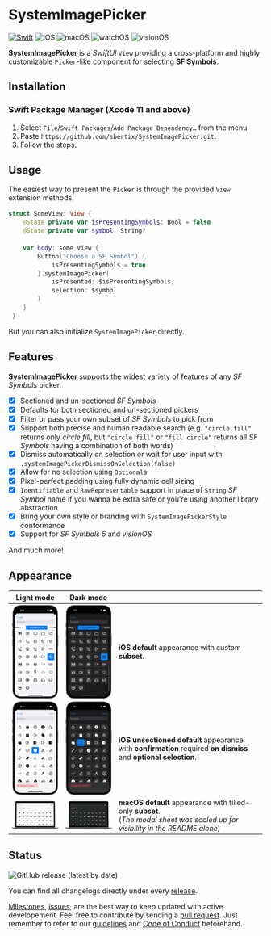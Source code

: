 # SystemImagePicker

[![Swift](https://img.shields.io/badge/Swift-5.8-%23DE5C43?style=flat&logo=swift)](https://swift.org)
![iOS](https://img.shields.io/badge/iOS-15.0-34c759)
![macOS](https://img.shields.io/badge/macOS-12-34c759)
![watchOS](https://img.shields.io/badge/watchOS-8.0-34c759)
![visionOS](https://img.shields.io/badge/visionOS-1.0-34c759)

**SystemImagePicker** is a _SwiftUI_ `View` providing a cross-platform and highly customizable `Picker`-like component for selecting **SF Symbols**. 

## Installation
### Swift Package Manager (Xcode 11 and above)
1. Select `File`/`Swift Packages`/`Add Package Dependency…` from the menu.
1. Paste `https://github.com/sbertix/SystemImagePicker.git`.
1. Follow the steps.

## Usage

The easiest way to present the `Picker` is through the provided `View` extension methods. 

```swift
struct SomeView: View {
    @State private var isPresentingSymbols: Bool = false
    @State private var symbol: String?
    
    var body: some View {    
        Button("Choose a SF Symbol") { 
            isPresentingSymbols = true 
        }.systemImagePicker(
            isPresented: $isPresentingSymbols, 
            selection: $symbol
        )
    }
 }
```

But you can also initialize `SystemImagePicker` directly. 

## Features

**SystemImagePicker** supports the widest variety of features of any _SF Symbols_ picker.

- [x] Sectioned and un-sectioned _SF Symbols_
- [x] Defaults for both sectioned and un-sectioned pickers
- [x] Filter or pass your own subset of _SF Symbols_ to pick from
- [x] Support both precise and human readable search (e.g. `"circle.fill"` returns only _circle.fill_, but `"circle fill"` or `"fill circle"` returns all _SF Symbols_ having a combination of both words)
- [x] Dismiss automatically on selection or wait for user input with `.systemImagePickerDismissOnSelection(false)`
- [x] Allow for no selection using `Optional`s 
- [x] Pixel-perfect padding using fully dynamic cell sizing
- [x] `Identifiable` and `RawRepresentable` support in place of `String` _SF Symbol_ name if you wanna be extra safe or you're using another library abstraction
- [x] Bring your own style or branding with `SystemImagePickerStyle` conformance
- [x] Support for _SF Symbols 5_ and _visionOS_

And much more!

## Appearance
|Light mode|Dark mode||
|---|---|---|
|<img align="middle" alt="iOS default appearance with custom subset" src="/resources/default.webp" width="120px"/>|<img align="middle" alt="iOS default appearance with custom subset" src="/resources/default-dark.webp" width="120px"/>|**iOS default** appearance with custom **subset**.|
|<img align="middle" alt="iOS unsectioned default appearance with confirmation required on dismiss and optional selection" src="/resources/optional-confirm.webp" width="120px"/>|<img align="middle" alt="iOS unsectioned default appearance with confirmation required on dismiss and optional selection" src="/resources/optional-confirm-dark.webp" width="120px"/>|**iOS unsectioned default** appearance with **confirmation** required **on dismiss** and **optional selection**.|
|<img align="middle" alt="macOS default appearance with filled-only subset" src="/resources/fill.webp" width="200px" />|<img align="middle" alt="macOS default appearance with filled-only subset" src="/resources/fill-dark.webp" width="200px" />|**macOS default** appearance with filled-only **subset**.<br />(_The modal sheet was scaled up for visibility in the README alone_)|

## Status
![GitHub release (latest by date)](https://img.shields.io/github/v/release/sbertix/SystemImagePicker)

You can find all changelogs directly under every [release](https://github.com/sbertix/SystemImagePicker/releases).

[Milestones](https://github.com/sbertix/SystemImagePicker/milestones), [issues](https://github.com/sbertix/SystemImagePicker/issues), are the best way to keep updated with active developement.
Feel free to contribute by sending a [pull request](https://github.com/sbertix/SystemImagePicker/pulls).
Just remember to refer to our [guidelines](CONTRIBUTING.md) and [Code of Conduct](CODE_OF_CONDUCT.md) beforehand.

<p />
